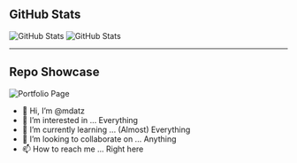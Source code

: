
<h2>GitHub Stats</h2>
<p>
  <img src="https://github-readme-stats.vercel.app/api?username=mdatz&count_private=true&hide=prs,contribs&amp;show_icons=true&theme=cobalt&hide_rank=true" alt="GitHub Stats">
  <img src="https://github-readme-stats.vercel.app/api/top-langs/?username=mdatz&amp;show_icons=true&theme=cobalt&layout=compact" alt="GitHub Stats">
</p>
<hr></hr>
<h2>Repo Showcase</h2>
<p>
  <img src="https://github-readme-stats.vercel.app/api/pin/?username=mdatz&repo=mdatz.github.io&theme=cobalt" alt="Portfolio Page">
</p>
  
- 👋 Hi, I’m @mdatz
- 👀 I’m interested in ... Everything
- 🌱 I’m currently learning ... (Almost) Everything
- 💞️ I’m looking to collaborate on ... Anything
- 📫 How to reach me ... Right here

